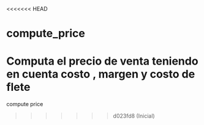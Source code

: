 <<<<<<< HEAD
# compute_price
Computa el precio de venta teniendo en cuenta costo , margen y costo de flete 
=======
compute price 
>>>>>>> d023fd8 (Inicial)

